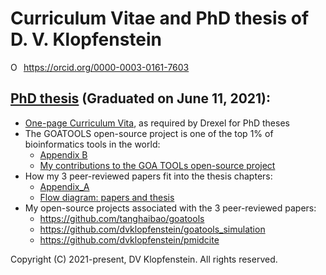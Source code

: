 # Curriculum Vitae and PhD thesis of D. V. Klopfenstein
<div itemscope itemtype="https://schema.org/Person"><a itemprop="sameAs" content="https://orcid.org/0000-0003-0161-7603" href="https://orcid.org/0000-0003-0161-7603" target="orcid.widget" rel="me noopener noreferrer" style="vertical-align:top;"><img src="https://orcid.org/sites/default/files/images/orcid_16x16.png" style="width:1em;margin-right:.5em;" alt="ORCID iD icon">https://orcid.org/0000-0003-0161-7603</a></div>

## [PhD thesis](doc/PhD_thesis/PhD_Thesis.pdf) (Graduated on June 11, 2021):
* [One-page Curriculum Vita](doc/PhD_thesis/PhD_Vita.pdf), as required by Drexel for PhD theses
* The GOATOOLS open-source project is one of the top 1% of bioinformatics tools in the world:
  * [Appendix B](doc/PhD_thesis/PhD_Appendix_B_GOA_TOOLS.pdf) 
  * [My contributions to the GOA TOOLs open-source project](doc/PhD_thesis/goatools_stargazers_dvk.pdf)
* How my 3 peer-reviewed papers fit into the thesis chapters:
  * [Appendix_A](doc/PhD_thesis/PhD_Appendix_A_papers.pdf) 
  * [Flow diagram: papers and thesis](doc/PhD_thesis/PhD_Appendix_A_papers_image.pdf)
* My open-source projects associated with the 3 peer-reviewed papers:
  * https://github.com/tanghaibao/goatools
  * https://github.com/dvklopfenstein/goatools_simulation
  * https://github.com/dvklopfenstein/pmidcite

Copyright (C) 2021-present, DV Klopfenstein. All rights reserved.
